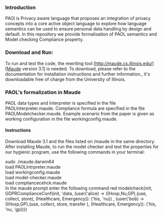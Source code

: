 ### Introduction

PAOl is Privacy aware language that proposes an integration of privacy concepts into a core active object language to explore how language semantics can be used to ensure personal data handling by design and default. In this repository we provide formalisation  of PAOL semantics and Model checking Compliance property. 

### Download and Run:

To run and test the code, the rewriting tool [http://maude.cs.illinois.edu/][Maude version 3.1] is needed. To download, please refer to the documentation for installation instructions and further information., it's downloadable free of charge from the University of Illinois.



### PAOL's formalization in Maude

PAOL data types and Interpreter is specified in the file PAOLInterpreter.maude. Compliance formula are specified in the file PAOLModelchecker.maude. Example scenario from the paper is given as working configuration in the file workingconfig.maude.

#### Instructions

Download Maude 3.1 and the files listed on /maude in the same directory. After installing Maude, to run the model checker and test the properties for our hygienic program, use the following commands in your terminal:

sudo ./maude.darwin64  <br> 
load PAOLIntrpreter.maude <br>
load workingconfig.maude <br>
load model-checker.maude <br>
load compliancecehck.maude <br>
In the maude prompt enter the following command
red modelcheck(init, GDPRComplianceConf(init, 'data, (user('alice) -> ((Hosp,Nu,GP),(use, collect, store), (Healthcare, Emergency)): ('his, 'nu)) ,
  (user('bob) -> ((Hosp,GP),(use, collect, store, transfer ), (Healthcare, Emergency)): ('his, 'nu, 'gp))))
